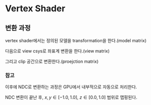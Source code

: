 # Vertex Shader

## 변환 과정
vertex shader에서는 정의된 모델을 transformation을 한다.(model matrix)

다음으로 view csys로 좌표계 변환을 한다.(view matrix) 

그리고 clip 공간으로 변환한다.(proejction matrix)

### 참고
이후에 NDC로 변환하는 과정은 GPU에서 내부적으로 자동으로 처리한다. 

NDC 변환이 끝난 후, $x,y \in [-1.0, 1.0]$, $z \in [0.0, 1.0]$ 범위로 맵핑된다.

